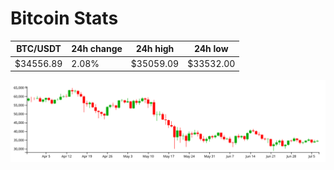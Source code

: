 # Bitcoin Stats

BTC/USDT|24h change|24h high|24h low|
|---|---|---|---|
|$34556.89|2.08%|$35059.09|$33532.00|

<img src="./chart.svg">

